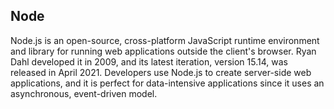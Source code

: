 ## Node

Node.js is an open-source, cross-platform JavaScript runtime environment and library for running web applications outside the client's browser. Ryan Dahl developed it in 2009, and its latest iteration, version 15.14, was released in April 2021. Developers use Node.js to create server-side web applications, and it is perfect for data-intensive applications since it uses an asynchronous, event-driven model.